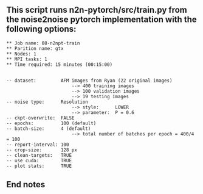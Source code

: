  
## This script runs n2n-pytorch/src/train.py from the noise2noise pytorch implementation with the following options:
	
	** Job name: 08-n2npt-train
	** Parition name: gtx
	** Nodes: 1
	** MPI tasks: 1
	** Time required: 15 minutes (00:15:00)


	-- dataset: 		AFM images from Ryan (22 original images)
							--> 400 training images
							--> 100 validation images
							--> 19 testing images
	-- noise type: 		Resolution
					 		--> style: 		LOWER
							--> parameter: 	P = 0.6
	-- ckpt-overwrite: 	FALSE
	-- epochs: 			100 (default)
	-- batch-size:		4 (default)
							--> total number of batches per epoch = 400/4 = 100
	-- report-interval:	100
	-- crop-size:		128 px
	-- clean-targets: 	TRUE
	-- use cuda:		TRUE
	-- plot stats:		TRUE

## End notes
 